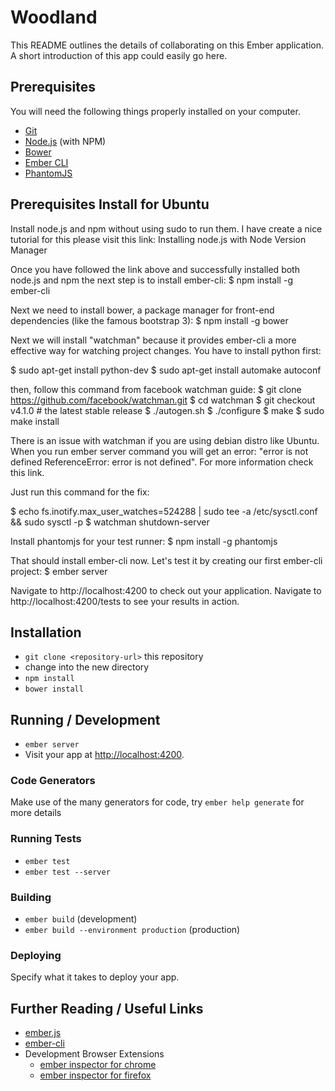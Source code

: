 # Woodland

This README outlines the details of collaborating on this Ember application.
A short introduction of this app could easily go here.

## Prerequisites

You will need the following things properly installed on your computer.

* [Git](http://git-scm.com/)
* [Node.js](http://nodejs.org/) (with NPM)
* [Bower](http://bower.io/)
* [Ember CLI](http://www.ember-cli.com/)
* [PhantomJS](http://phantomjs.org/)

## Prerequisites Install for Ubuntu

Install node.js and npm without using sudo to run them.  I have create a nice tutorial for this please visit this link:
     Installing node.js with Node Version Manager

Once you have followed the link above and successfully installed both node.js and npm the next step is to install ember-cli:
  $ npm install -g ember-cli

Next we need to install bower, a package manager for front-end dependencies (like the famous bootstrap 3):
  $ npm install -g bower

Next we will install "watchman"  because it provides ember-cli a more effective way for watching project changes.
You have to install python first:

  $ sudo apt-get install python-dev
  $ sudo apt-get install automake autoconf

then, follow this command from facebook watchman guide:
  $ git clone https://github.com/facebook/watchman.git
  $ cd watchman
  $ git checkout v4.1.0  # the latest stable release
  $ ./autogen.sh
  $ ./configure
  $ make
  $ sudo make install

There is an issue with watchman if you are using debian distro like Ubuntu.  When you run ember server command you
will get an error:  "error is not defined ReferenceError: error is not defined".  For more information check this link.

Just run this command for the fix:

  $ echo fs.inotify.max_user_watches=524288 | sudo tee -a /etc/sysctl.conf && sudo sysctl -p
  $ watchman shutdown-server

Install phantomjs for your test runner:
  $ npm install -g phantomjs

That should install ember-cli now.  Let's test it by creating our first ember-cli project:
  $ ember server

Navigate to http://localhost:4200 to check out your application.
Navigate to http://localhost:4200/tests to see your results in action.

## Installation

* `git clone <repository-url>` this repository
* change into the new directory
* `npm install`
* `bower install`

## Running / Development

* `ember server`
* Visit your app at [http://localhost:4200](http://localhost:4200).

### Code Generators

Make use of the many generators for code, try `ember help generate` for more details

### Running Tests

* `ember test`
* `ember test --server`

### Building

* `ember build` (development)
* `ember build --environment production` (production)

### Deploying

Specify what it takes to deploy your app.

## Further Reading / Useful Links

* [ember.js](http://emberjs.com/)
* [ember-cli](http://www.ember-cli.com/)
* Development Browser Extensions
  * [ember inspector for chrome](https://chrome.google.com/webstore/detail/ember-inspector/bmdblncegkenkacieihfhpjfppoconhi)
  * [ember inspector for firefox](https://addons.mozilla.org/en-US/firefox/addon/ember-inspector/)
